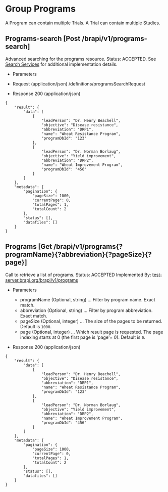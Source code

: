 
# Group Programs

A Program can contain multiple Trials. A Trial can contain multiple Studies. 



## Programs-search [Post /brapi/v1/programs-search]

 Advanced searching for the programs resource.
Status: ACCEPTED.
See <a href="#introduction/search-services">Search Services</a> for additional implementation details.
 

+ Parameters
 
+ Request (application/json)
/definitions/programsSearchRequest

+ Response 200 (application/json)
```
{
    "result": {
        "data": [
            {
                "leadPerson": "Dr. Henry Beachell",
                "objective": "Disease resistance",
                "abbreviation": "DRP1",
                "name": "Wheat Resistance Program",
                "programDbId": "123"
            },
            {
                "leadPerson": "Dr. Norman Borlaug",
                "objective": "Yield improvement",
                "abbreviation": "DRP2",
                "name": "Wheat Improvement Program",
                "programDbId": "456"
            }
        ]
    },
    "metadata": {
        "pagination": {
            "pageSize": 1000,
            "currentPage": 0,
            "totalPages": 1,
            "totalCount": 2
        },
        "status": [],
        "datafiles": []
    }
}
```

## Programs [Get /brapi/v1/programs{?programName}{?abbreviation}{?pageSize}{?page}]

 Call to retrieve a list of programs.
Status: ACCEPTED Implemented By:
<a href="https://test-server.brapi.org/brapi/v1/programs"> test-server.brapi.org/brapi/v1/programs</a> 

+ Parameters
    + programName (Optional, string) ... Filter by program name. Exact match.
    + abbreviation (Optional, string) ... Filter by program abbreviation. Exact match.
    + pageSize (Optional, integer) ... The size of the pages to be returned. Default is `1000`.
    + page (Optional, integer) ... Which result page is requested. The page indexing starts at 0 (the first page is 'page'= 0). Default is `0`.


+ Response 200 (application/json)
```
{
    "result": {
        "data": [
            {
                "leadPerson": "Dr. Henry Beachell",
                "objective": "Disease resistance",
                "abbreviation": "DRP1",
                "name": "Wheat Resistance Program",
                "programDbId": "123"
            },
            {
                "leadPerson": "Dr. Norman Borlaug",
                "objective": "Yield improvement",
                "abbreviation": "DRP2",
                "name": "Wheat Improvement Program",
                "programDbId": "456"
            }
        ]
    },
    "metadata": {
        "pagination": {
            "pageSize": 1000,
            "currentPage": 0,
            "totalPages": 1,
            "totalCount": 2
        },
        "status": [],
        "datafiles": []
    }
}
```